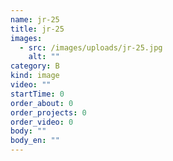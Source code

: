 ```yaml
---
name: jr-25
title: jr-25
images:
  - src: /images/uploads/jr-25.jpg
    alt: ""
category: B
kind: image
video: ""
startTime: 0
order_about: 0
order_projects: 0
order_video: 0
body: ""
body_en: ""
---
```

